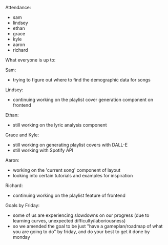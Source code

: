 Attendance:
- sam
- lindsey
- ethan
- grace
- kyle
- aaron
- richard

What everyone is up to:

Sam:
- trying to figure out where to find the demographic data for songs

Lindsey:
- continuing working on the playlist cover generation component on frontend

Ethan:
- still working on the lyric analysis component

Grace and Kyle:
- still working on generating playlist covers with DALL-E
- still working with Spotify API

Aaron:
- working on the 'current song' component of layout
- looking into certain tutorials and examples for inspiration

Richard:
- continuing working on the playlist feature of frontend

Goals by Friday:
- some of us are experiencing slowdowns on our progress (due to learning curves, unexpected difficulty/laboriousness)
- so we amended the goal to be just "have a gameplan/roadmap of what you are going to do" by friday, and do your best to get it done by monday
